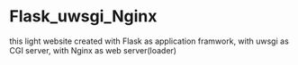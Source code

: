 # Flask_uwsgi_Nginx
this light website created with Flask as application framwork, with uwsgi as CGI server, with Nginx as web server(loader)
